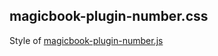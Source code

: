 ## magicbook-plugin-number.css
Style of [magicbook-plugin-number.js](#public/doc/plugins/components/js/magicbook-plugin-number.md)
